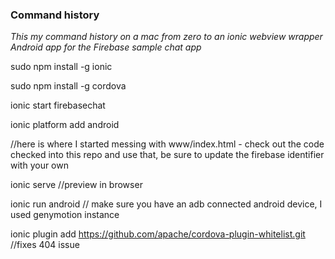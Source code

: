 ### Command history 

*This my command history on a mac from zero to an ionic webview wrapper Android app for the Firebase sample chat app*

sudo npm install -g ionic  

sudo npm install -g cordova 

ionic start firebasechat

ionic platform add android

//here is where I started messing with www/index.html - check out the code checked into this repo and use that, be sure to update the firebase identifier with your own

ionic serve //preview in browser

ionic run android // make sure you have an adb connected android device, I used genymotion instance

ionic plugin add https://github.com/apache/cordova-plugin-whitelist.git //fixes 404 issue

